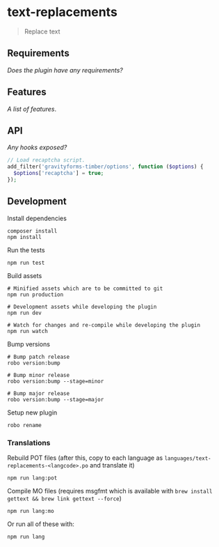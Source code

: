 # text-replacements

> Replace text

## Requirements

_Does the plugin have any requirements?_

## Features

_A list of features_.

## API

_Any hooks exposed?_

```php
// Load recaptcha script.
add_filter('gravityforms-timber/options', function ($options) {
  $options['recaptcha'] = true;
});
```

## Development

Install dependencies

    composer install
    npm install

Run the tests

    npm run test

Build assets

    # Minified assets which are to be committed to git
    npm run production

    # Development assets while developing the plugin
    npm run dev

    # Watch for changes and re-compile while developing the plugin
    npm run watch

Bump versions

    # Bump patch release
    robo version:bump

    # Bump minor release
    robo version:bump --stage=minor

    # Bump major release
    robo version:bump --stage=major

Setup new plugin

    robo rename

### Translations

Rebuild POT files (after this, copy to each language as `languages/text-replacements-<langcode>.po` and translate it)

    npm run lang:pot

Compile MO files (requires msgfmt which is available with `brew install gettext && brew link gettext --force`)

    npm run lang:mo

Or run all of these with:

    npm run lang
